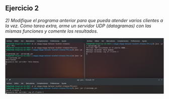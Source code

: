 ## Ejercicio 2
*2) Modifique el programa anterior para que pueda atender varios clientes a la vez. Cómo tarea extra, arme un servidor UDP (datagramas) con las mismas funciones y comente los resultados.*

![Ejemplo de funcionamento del ejercicio 2](https://github.com/Fedesin/sdypp-Salazar-Scafati-Simone/blob/main/TP1/ej2/Screenshot_20230313_195331.png)

